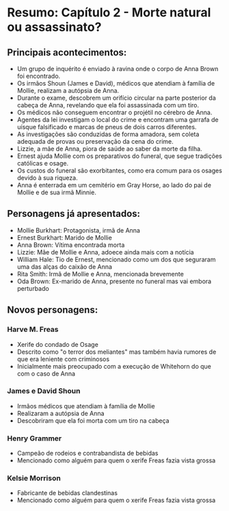 # Resumo: Capítulo 2 - Morte natural ou assassinato?

## Principais acontecimentos:
- Um grupo de inquérito é enviado à ravina onde o corpo de Anna Brown foi encontrado.
- Os irmãos Shoun (James e David), médicos que atendiam à família de Mollie, realizam a autópsia de Anna.
- Durante o exame, descobrem um orifício circular na parte posterior da cabeça de Anna, revelando que ela foi assassinada com um tiro.
- Os médicos não conseguem encontrar o projétil no cérebro de Anna.
- Agentes da lei investigam o local do crime e encontram uma garrafa de uísque falsificado e marcas de pneus de dois carros diferentes.
- As investigações são conduzidas de forma amadora, sem coleta adequada de provas ou preservação da cena do crime.
- Lizzie, a mãe de Anna, piora de saúde ao saber da morte da filha.
- Ernest ajuda Mollie com os preparativos do funeral, que segue tradições católicas e osage.
- Os custos do funeral são exorbitantes, como era comum para os osages devido à sua riqueza.
- Anna é enterrada em um cemitério em Gray Horse, ao lado do pai de Mollie e de sua irmã Minnie.

## Personagens já apresentados:
- Mollie Burkhart: Protagonista, irmã de Anna
- Ernest Burkhart: Marido de Mollie
- Anna Brown: Vítima encontrada morta
- Lizzie: Mãe de Mollie e Anna, adoece ainda mais com a notícia
- William Hale: Tio de Ernest, mencionado como um dos que seguraram uma das alças do caixão de Anna
- Rita Smith: Irmã de Mollie e Anna, mencionada brevemente
- Oda Brown: Ex-marido de Anna, presente no funeral mas vai embora perturbado

## Novos personagens:

### Harve M. Freas
- Xerife do condado de Osage
- Descrito como "o terror dos meliantes" mas também havia rumores de que era leniente com criminosos
- Inicialmente mais preocupado com a execução de Whitehorn do que com o caso de Anna

### James e David Shoun
- Irmãos médicos que atendiam à família de Mollie
- Realizaram a autópsia de Anna
- Descobriram que ela foi morta com um tiro na cabeça

### Henry Grammer
- Campeão de rodeios e contrabandista de bebidas
- Mencionado como alguém para quem o xerife Freas fazia vista grossa

### Kelsie Morrison
- Fabricante de bebidas clandestinas 
- Mencionado como alguém para quem o xerife Freas fazia vista grossa 